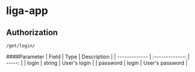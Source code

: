 # liga-app

## Authorization
```
/get/login/
```
####Parameter
| Field         | Type            | Description   |
| ------------- | :-------------: | -----: |
| login    | string   | User's login  | 
| password      | login        |   User's password |

